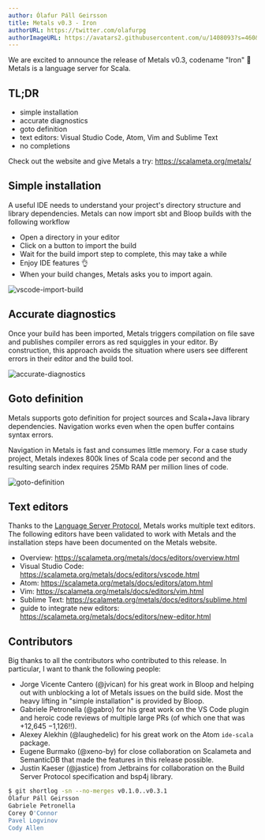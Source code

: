```yaml
---
author: Ólafur Páll Geirsson
title: Metals v0.3 - Iron
authorURL: https://twitter.com/olafurpg
authorImageURL: https://avatars2.githubusercontent.com/u/1408093?s=460&v=4
---
```


We are excited to announce the release of Metals v0.3, codename "Iron" 🎉 Metals
is a language server for Scala.

## TL;DR

- simple installation
- accurate diagnostics
- goto definition
- text editors: Visual Studio Code, Atom, Vim and Sublime Text
- no completions

Check out the website and give Metals a try: https://scalameta.org/metals/

<!-- truncate -->

## Simple installation

A useful IDE needs to understand your project's directory structure and library
dependencies. Metals can now import sbt and Bloop builds with the following
workflow

- Open a directory in your editor
- Click on a button to import the build
- Wait for the build import step to complete, this may take a while
- Enjoy IDE features 👌
- When your build changes, Metals asks you to import again.

![vscode-import-build](https://user-images.githubusercontent.com/1408093/49659280-26c58880-fa44-11e8-92e6-b3df984fbdd2.png)

## Accurate diagnostics

Once your build has been imported, Metals triggers compilation on file save and
publishes compiler errors as red squiggles in your editor. By construction, this
approach avoids the situation where users see different errors in their editor
and the build tool.

![accurate-diagnostics](https://user-images.githubusercontent.com/1408093/49591682-666e7080-f96f-11e8-9fc0-e48bbe13187d.png)

## Goto definition

Metals supports goto definition for project sources and Scala+Java library
dependencies. Navigation works even when the open buffer contains syntax errors.

Navigation in Metals is fast and consumes little memory. For a case study
project, Metals indexes 800k lines of Scala code per second and the resulting
search index requires 25Mb RAM per million lines of code.

![goto-definition](https://user-images.githubusercontent.com/1408093/49591684-67070700-f96f-11e8-873d-90c40480528b.gif)

## Text editors

Thanks to the
[Language Server Protocol](https://microsoft.github.io/language-server-protocol/),
Metals works multiple text editors. The following editors have been validated to
work with Metals and the installation steps have been documented on the Metals
website.

- Overview: https://scalameta.org/metals/docs/editors/overview.html
- Visual Studio Code: https://scalameta.org/metals/docs/editors/vscode.html
- Atom: https://scalameta.org/metals/docs/editors/atom.html
- Vim: https://scalameta.org/metals/docs/editors/vim.html
- Sublime Text: https://scalameta.org/metals/docs/editors/sublime.html
- guide to integrate new editors:
  https://scalameta.org/metals/docs/editors/new-editor.html

## Contributors

Big thanks to all the contributors who contributed to this release. In
particular, I want to thank the following people:

- Jorge Vicente Cantero (@jvican) for his great work in Bloop and helping out
  with unblocking a lot of Metals issues on the build side. Most the heavy
  lifting in "simple installation" is provided by Bloop.
- Gabriele Petronella (@gabro) for his great work on the VS Code plugin and
  heroic code reviews of multiple large PRs (of which one that was +12,645
  −1,126!!).
- Alexey Alekhin (@laughedelic) for his great work on the Atom `ide-scala`
  package.
- Eugene Burmako (@xeno-by) for close collaboration on Scalameta and SemanticDB
  that made the features in this release possible.
- Justin Kaeser (@jastice) from Jetbrains for collaboration on the Build Server
  Protocol specification and bsp4j library.

```sh
$ git shortlog -sn --no-merges v0.1.0..v0.3.1
Ólafur Páll Geirsson
Gabriele Petronella
Corey O'Connor
Pavel Logvinov
Cody Allen
```
